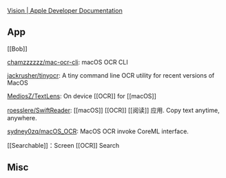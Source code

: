 


[Vision | Apple Developer Documentation](https://developer.apple.com/documentation/vision)


## App

[[Bob]]

[chamzzzzzz/mac-ocr-cli](https://github.com/chamzzzzzz/mac-ocr-cli): macOS OCR CLI

[jackrusher/tinyocr](https://github.com/jackrusher/tinyocr): A tiny command line OCR utility for recent versions of MacOS

[MediosZ/TextLens](https://github.com/MediosZ/TextLens): On device [[OCR]] for [[macOS]]

[roesslere/SwiftReader](https://github.com/roesslere/SwiftReader): [[macOS]] [[OCR]] [[阅读]] 应用. Copy text anytime, anywhere.

[sydney0zq/macOS_OCR](https://github.com/sydney0zq/macOS_OCR): MacOS OCR invoke CoreML interface.

[[Searchable]]：Screen [[OCR]] Search


## Misc



